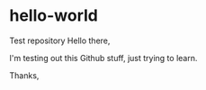 # hello-world
Test repository
Hello there,

I'm testing out this Github stuff, just trying to learn.

Thanks,
